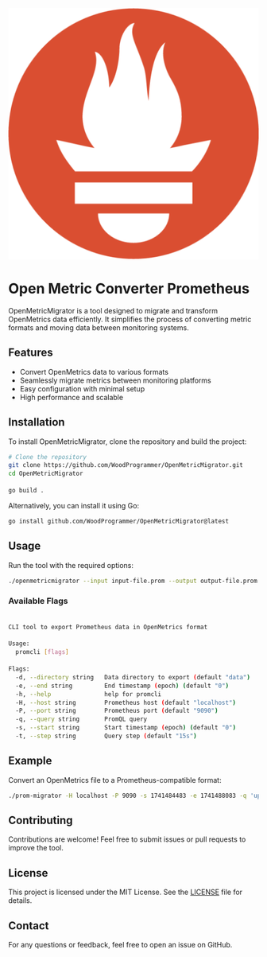 <div><img src="docs/img/image.png"/><h1>Open Metric Converter Prometheus</h1></div>

OpenMetricMigrator is a tool designed to migrate and transform OpenMetrics data efficiently. It simplifies the process of converting metric formats and moving data between monitoring systems.

## Features

- Convert OpenMetrics data to various formats
- Seamlessly migrate metrics between monitoring platforms
- Easy configuration with minimal setup
- High performance and scalable

## Installation

To install OpenMetricMigrator, clone the repository and build the project:

```sh
# Clone the repository
git clone https://github.com/WoodProgrammer/OpenMetricMigrator.git
cd OpenMetricMigrator

go build .
```

Alternatively, you can install it using Go:

```sh
go install github.com/WoodProgrammer/OpenMetricMigrator@latest
```

## Usage

Run the tool with the required options:

```sh
./openmetricmigrator --input input-file.prom --output output-file.prom
```

### Available Flags


```sh

CLI tool to export Prometheus data in OpenMetrics format 

Usage:
  promcli [flags]

Flags:
  -d, --directory string   Data directory to export (default "data")
  -e, --end string         End timestamp (epoch) (default "0")
  -h, --help               help for promcli
  -H, --host string        Prometheus host (default "localhost")
  -P, --port string        Prometheus port (default "9090")
  -q, --query string       PromQL query
  -s, --start string       Start timestamp (epoch) (default "0")
  -t, --step string        Query step (default "15s")

```

## Example

Convert an OpenMetrics file to a Prometheus-compatible format:

```sh
./prom-migrator -H localhost -P 9090 -s 1741484483 -e 1741488083 -q 'up{job="prometheus"}'
```

## Contributing

Contributions are welcome! Feel free to submit issues or pull requests to improve the tool.

## License

This project is licensed under the MIT License. See the [LICENSE](LICENSE) file for details.

## Contact

For any questions or feedback, feel free to open an issue on GitHub.